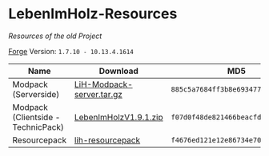 # LebenImHolz-Resources
_Resources of the old Project_

[Forge](https://files.minecraftforge.net/net/minecraftforge/forge/index_1.7.10.html) Version: `1.7.10 - 10.13.4.1614`

Name | Download | MD5 | SHA-512
 --- | --- | --- | ---
Modpack (Serverside) | [LiH-Modpack-server.tar.gz](https://drive.google.com/file/d/1H7ilyFK-usBy0pl5xIobILSyP0DprLAe/view?usp=sharing) | `885c5a7684ff3b8e69347799834b5f30` | `542ea2e67fd8a015075c90f5b09249f1a554526164e79dab81f78f58004ad9a8a54bb2080490ccfe073fe3f12d11c9139ef4832a5baccc3d7ac16acc41131811`
Modpack (Clientside - TechnicPack) | [LebenImHolzV1.9.1.zip](https://drive.google.com/file/d/15FralJm25ywQ1OrFXtkmeoFhx3dgApz0/view?usp=sharing) | `f07d0f48de821466beacfd641ef4788a` | `ff0bd2a508b1cd2a077e0b1ca566454bb6e1dae9ccd3d60ef773a0660e347c71769ce0f705371881edd009789e0a5e6ba4aa3182909d20387520f0d7236574fe`
Resourcepack | [lih-resourcepack](https://drive.google.com/file/d/13rXK_4hzySgDDEQFJAj76Rwv3GLeilzM/view?usp=sharing) | `f4676ed121e12e86734e70c38fe1de57` | `bd4f1bf5521fa994d4f36a4b522eee7f06f9cab53a065cce640a4e8b103c5251b56b41bd80c390ad456d7c45601b257aed9ec781b8c2538a37201c0488e834d5`
